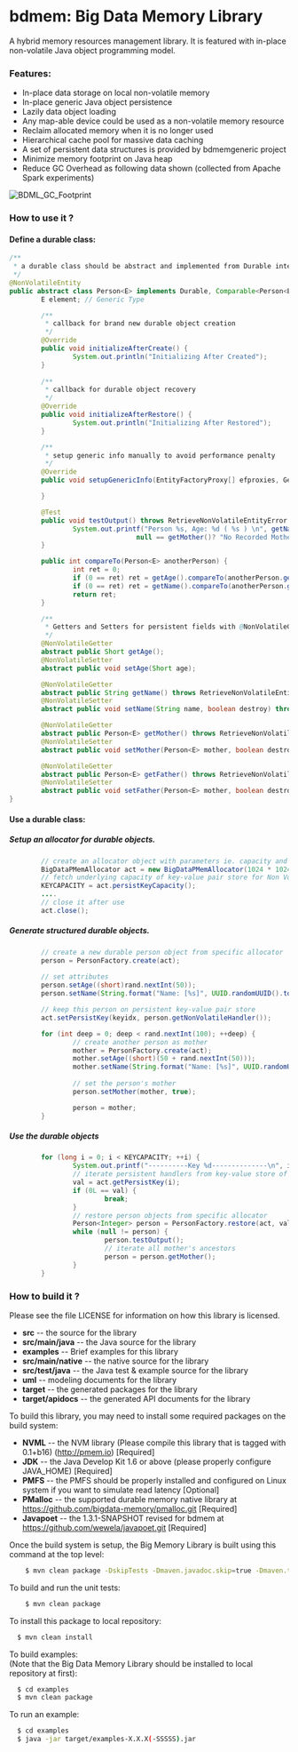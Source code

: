bdmem: Big Data Memory Library
================================

A hybrid memory resources management library. It is featured with in-place non-volatile Java object programming model.

### Features:

* In-place data storage on local non-volatile memory
* In-place generic Java object persistence
* Lazily data object loading
* Any map-able device could be used as a non-volatile memory resource
* Reclaim allocated memory when it is no longer used
* Hierarchical cache pool for massive data caching
* A set of persistent data structures is provided by bdmemgeneric project
* Minimize memory footprint on Java heap
* Reduce GC Overhead as following data shown (collected from Apache Spark experiments)

![BDML_GC_Footprint](http://bigdata-memory.github.io/images/BDML_GC_impact.png)

### How to use it ?

#### Define a durable class:

```java
/**
 * a durable class should be abstract and implemented from Durable interface with @NonVolatileEntity annotation
 */
@NonVolatileEntity
public abstract class Person<E> implements Durable, Comparable<Person<E>> {
        E element; // Generic Type

        /**
         * callback for brand new durable object creation
         */
        @Override
        public void initializeAfterCreate() { 
                System.out.println("Initializing After Created");
        }
        
        /**
         * callback for durable object recovery
         */
        @Override
        public void initializeAfterRestore() { 
                System.out.println("Initializing After Restored");
        }

        /**
         * setup generic info manually to avoid performance penalty
         */
        @Override
        public void setupGenericInfo(EntityFactoryProxy[] efproxies, GenericField.GType[] gftypes) {

        }

        @Test
        public void testOutput() throws RetrieveNonVolatileEntityError {
                System.out.printf("Person %s, Age: %d ( %s ) \n", getName(), getAge(),
                                null == getMother()? "No Recorded Mother" : "Has Recorded Mother");
        }

        public int compareTo(Person<E> anotherPerson) {
                int ret = 0;
                if (0 == ret) ret = getAge().compareTo(anotherPerson.getAge());
                if (0 == ret) ret = getName().compareTo(anotherPerson.getName());
                return ret;
        }

        /**
         * Getters and Setters for persistent fields with @NonVolatileGetter and @NonVolatileSetter
         */
        @NonVolatileGetter
        abstract public Short getAge();
        @NonVolatileSetter
        abstract public void setAge(Short age);

        @NonVolatileGetter
        abstract public String getName() throws RetrieveNonVolatileEntityError;
        @NonVolatileSetter
        abstract public void setName(String name, boolean destroy) throws OutOfPersistentMemory, RetrieveNonVolatileEntityError;

        @NonVolatileGetter
        abstract public Person<E> getMother() throws RetrieveNonVolatileEntityError;
        @NonVolatileSetter
        abstract public void setMother(Person<E> mother, boolean destroy) throws RetrieveNonVolatileEntityError;

        @NonVolatileGetter
        abstract public Person<E> getFather() throws RetrieveNonVolatileEntityError;
        @NonVolatileSetter
        abstract public void setFather(Person<E> mother, boolean destroy) throws RetrieveNonVolatileEntityError;
}

```

#### Use a durable class:

##### Setup an allocator for durable objects.
```java
        // create an allocator object with parameters ie. capacity and uri
        BigDataPMemAllocator act = new BigDataPMemAllocator(1024 * 1024 * 8, "./pobj_person.dat", true);
        // fetch underlying capacity of key-value pair store for Non Volatile handler storage
        KEYCAPACITY = act.persistKeyCapacity();
        ....
        // close it after use
        act.close();
```

##### Generate structured durable objects.
```java
        // create a new durable person object from specific allocator
        person = PersonFactory.create(act);
        
        // set attributes
        person.setAge((short)rand.nextInt(50));
        person.setName(String.format("Name: [%s]", UUID.randomUUID().toString()), true);

        // keep this person on persistent key-value pair store
        act.setPersistKey(keyidx, person.getNonVolatileHandler());

        for (int deep = 0; deep < rand.nextInt(100); ++deep) {
                // create another person as mother
                mother = PersonFactory.create(act);
                mother.setAge((short)(50 + rand.nextInt(50)));
                mother.setName(String.format("Name: [%s]", UUID.randomUUID().toString()), true);
                
                // set the person's mother
                person.setMother(mother, true);

                person = mother;
        }

```
##### Use the durable objects
```java
        for (long i = 0; i < KEYCAPACITY; ++i) {
                System.out.printf("----------Key %d--------------\n", i);
                // iterate persistent handlers from key-value store of specific allocator
                val = act.getPersistKey(i);
                if (0L == val) {
                        break;
                }
                // restore person objects from specific allocator
                Person<Integer> person = PersonFactory.restore(act, val, true);
                while (null != person) {
                        person.testOutput();
                        // iterate all mother's ancestors
                        person = person.getMother();
                }
        }

```

### How to build it ?

Please see the file LICENSE for information on how this library is licensed.


* **src** -- the source for the library
* **src/main/java** -- the Java source for the library
* **examples** -- Brief examples for this library
* **src/main/native** -- the native source for the library
* **src/test/java** -- the Java test & example source for the library
* **uml** -- modeling documents for the library
* **target** -- the generated packages for the library
* **target/apidocs** -- the generated API documents for the library


To build this library, you may need to install some required packages on the build system:


* **NVML** -- the NVM library (Please compile this library that is tagged with 0.1+b16) (http://pmem.io) [Required]
* **JDK** -- the Java Develop Kit 1.6 or above (please properly configure JAVA_HOME) [Required]
* **PMFS** -- the PMFS should be properly installed and configured on Linux system if you want to simulate read latency [Optional]
* **PMalloc** -- the supported durable memory native library at https://github.com/bigdata-memory/pmalloc.git [Required]
* **Javapoet** -- the 1.3.1-SNAPSHOT revised for bdmem at https://github.com/wewela/javapoet.git [Required]


Once the build system is setup, the Big Memory Library is built using this command at the top level:
```bash
	$ mvn clean package -DskipTests -Dmaven.javadoc.skip=true -Dmaven.test.skip=true
```


To build and run the unit tests:
```bash
	$ mvn clean package
```


To install this package to local repository:
```bash
  $ mvn clean install
```


To build examples:  
(Note that the Big Data Memory Library should be installed to local repository at first):
```bash
  $ cd examples
  $ mvn clean package
```


To run an example:
```bash
  $ cd examples
  $ java -jar target/examples-X.X.X(-SSSSS).jar
```

